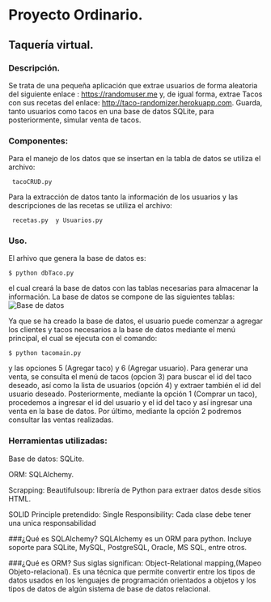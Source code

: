 # Proyecto Ordinario. 
## Taquería virtual.
### Descripción.
Se trata de una pequeña aplicación que extrae usuarios de forma aleatoria del siguiente enlace : <https://randomuser.me> y, de igual forma, extrae Tacos con sus recetas del enlace: <http://taco-randomizer.herokuapp.com>. Guarda, tanto usuarios como tacos en una base de datos SQLite, para posteriormente, simular venta de tacos.

### Componentes:
Para el manejo de los datos que se insertan en la tabla de datos se utiliza el archivo: 
```
 tacoCRUD.py
```

Para la extracción de datos tanto la información de los usuarios y las descripciones de las recetas se utiliza el archivo:
```
 recetas.py  y Usuarios.py
```

### Uso.
El arhivo que genera la base de datos es:
```
$ python dbTaco.py
```
el cual creará la base de datos con las tablas necesarias para almacenar la información.
La base de datos se compone de las siguientes tablas:
![Base de datos](bdtaco.png)

Ya que se ha creado la base de datos, el usuario puede comenzar a agregar los clientes y tacos necesarios a la base de datos mediante el menú principal, el cual se ejecuta con el comando:
```
$ python tacomain.py
```
y las opciones 5 (Agregar taco)  y 6 (Agregar usuario). Para generar una venta, se consulta el menú de tacos (opcion 3) para buscar el id del taco deseado, así como la lista de usuarios (opción 4) y extraer también el id del usuario deseado. Posteriormente, mediante la opción 1 (Comprar un taco), procedemos a ingresar el id del usuario y el id del taco y así ingresar una venta en la base de datos. Por último, mediante la opción 2 podremos consultar las ventas realizadas.

### Herramientas utilizadas:

Base de datos: SQLite.

ORM: SQLAlchemy.

Scrapping: Beautifulsoup:
librería de Python para extraer datos desde sitios HTML.

SOLID Principle pretendido: Single Responsibility:
Cada clase debe tener una unica responsabilidad

###¿Qué es SQLAlchemy?
SQLAlchemy es un ORM para python. Incluye soporte para SQLite, MySQL, PostgreSQL, Oracle, MS SQL, entre otros.

###¿Qué es ORM?
Sus siglas significan: Object-Relational mapping,(Mapeo Objeto-relacional).
Es una técnica que permite convertir entre los tipos de datos usados en los lenguajes de programación orientados a objetos y los tipos de datos de algún sistema de base de datos relacional.


